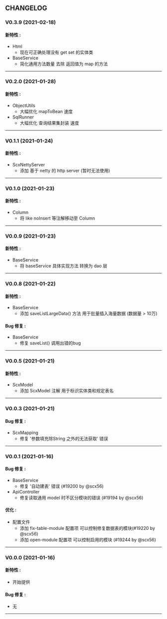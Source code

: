 ## CHANGELOG

### V0.3.9 (2021-02-18)

#### 新特性 :

- Html
    - 现在可正确处理没有 get set 的实体类
- BaseService
    - 简化通用方法数量 去除 返回值为 map 的方法

---------------------------------------------------------------------------------

### V0.2.0 (2021-01-28)

#### 新特性 :

- ObjectUtils
    - 大幅优化 mapToBean 速度
- SqlRunner
    - 大幅优化 查询结果集封装 速度

---------------------------------------------------------------------------------

### V0.1.1 (2021-01-24)

#### 新特性 :

- ScxNettyServer
    - 添加 基于 netty 的 http server (暂时无法使用)

---------------------------------------------------------------------------------

### V0.1.0 (2021-01-23)

#### 新特性 :

- Column
    - 将 like noInsert 等注解移动至 Column

---------------------------------------------------------------------------------

### V0.0.9 (2021-01-23)

#### 新特性 :

- BaseService
    - 将 baseService 具体实现方法 转换为 dao 层

---------------------------------------------------------------------------------

### V0.0.8 (2021-01-22)

#### 新特性 :

- BaseService
    - 添加 saveListLargeData() 方法 用于批量插入海量数据 (数据量 > 10万)

#### Bug 修复 :

- BaseService
    - 修复 saveList() 调用出错的bug

---------------------------------------------------------------------------------

### V0.0.5 (2021-01-21)

#### 新特性 :

- ScxModel
    - 添加 ScxModel 注解 用于标识实体类和规定表名

---------------------------------------------------------------------------------

### V0.0.3 (2021-01-21)

#### Bug 修复 :

- ScxMapping
    - 修复 '参数填充除String 之外的无法获取' 错误

---------------------------------------------------------------------------------

### V0.0.1 (2021-01-16)

#### Bug 修复 :

- BaseService
    - 修复 '自动建表' 错误 (#19200 by @scx56)
- ApiController
    - 修复读取通用 model 时不区分模块的错误 (#19194 by @scx56)

#### 优化 :

- 配置文件
    - 添加 fix-table-module 配置项 可以控制修复数据表的模块(#19220 by @scx56)
    - 添加 open-module 配置项 可以控制启用的模块 (#19244 by @scx56)

---------------------------------------------------------------------------------

### V0.0.0 (2021-01-16)

#### 新特性 :

- 开始提供

#### Bug 修复 :

- 无

---------------------------------------------------------------------------------
